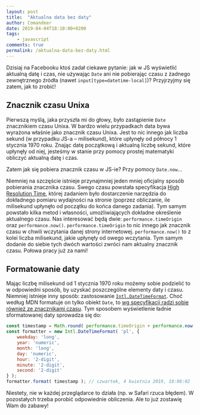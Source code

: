 ```yaml
---
layout: post
title:  "Aktualna data bez daty"
author: Comandeer
date: 2019-04-04T18:10:00+0200
tags: 
    - javascript
comments: true
permalink: /aktualna-data-bez-daty.html
---
```


Dzisiaj na Facebooku ktoś zadał ciekawe pytanie: jak w JS wyświetlić aktualną datę i czas, nie używając `Date` ani nie pobierając czasu z żadnego zewnętrznego źródła (nawet `input[type=datetime-local]`)? Przyjrzyjmy się zatem, jak to zrobić!

## Znacznik czasu Unixa

Pierwszą myślą, jaka przyszła mi do głowy, było zastąpienie `Date` znacznikiem czasu Unixa. W bardzo wielu przypadkach data bywa wyrażona właśnie jako znacznik czasu Unixa. Jest to nic innego jak liczba sekund (w przypadku JS-a – milisekund), które upłynęły od północy 1 stycznia 1970 roku. Znając datę początkową i aktualną liczbę sekund, które upłynęły od niej, jesteśmy w stanie przy pomocy prostej matematyki obliczyć aktualną datę i czas.

Zatem jak się pobiera znacznik czasu w JS-ie? Przy pomocy `Date.now`…

Niemniej na szczęście istnieje przynajmniej jeden mniej oficjalny sposób pobierania znacznika czasu. Swego czasu powstała specyfikacja [High Resolution Time](https://w3c.github.io/hr-time/), której zadaniem było dostarczenie narzędzia do dokładnego pomiaru wydajności na stronie (poprzez obliczanie, ile milisekund upłynęło od początku do końca danego zadania). Tym samym powstało kilka metod i własności, umożliwiających dokładne określenie aktualnego czasu. Nas interesować będą dwie: `performance.timeOrigin` oraz `performance.now()`. `performance.timeOrigin` to nic innego jak znacznik czasu w chwili wczytania danej strony internetowej. `performance.now()` to z kolei liczba milisekund, jakie upłynęły od owego wczytania. Tym samym dodanie do siebie tych dwóch wartości zwróci nam aktualny znacznik czasu. Połowa pracy już za nami!

## Formatowanie daty

Mając liczbę milisekund od 1 stycznia 1970 roku możemy sobie podzielić to w odpowiedni sposób, by uzyskać poszczególne elementy daty i czasu. Niemniej istnieje inny sposób: zastosowanie [`Intl.DateTimeFormat`](https://developer.mozilla.org/en-US/docs/Web/JavaScript/Reference/Global_Objects/DateTimeFormat). Choć według MDN formatuje on tylko obiekt `Date`, to [wg specyfikacji radzi sobie również ze znacznikami czasu](https://tc39.github.io/ecma402/#sec-datetime-format-functions). Tym sposobem wyświetlenie ładnie sformatowanej daty sprowadza się do:

```javascript
const timestamp = Math.round( performance.timeOrigin + performance.now() );
const formatter = new Intl.DateTimeFormat( 'pl', {
    weekday: 'long',
    year: 'numeric',
    month: 'long',
    day: 'numeric',
    hour: '2-digit',
    minute: '2-digit',
    second: '2-digit'
} );
formatter.format( timestamp ); // czwartek, 4 kwietnia 2019, 18:06:02
```

Niestety, nie w każdej przeglądarce to działa (np. w Safari rzuca błędem). W pozostałych trzeba porobić odpowiednie obliczenia. Ale to już zostawię Wam do zabawy!
